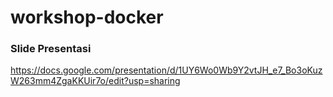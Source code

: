 # workshop-docker

### Slide Presentasi

https://docs.google.com/presentation/d/1UY6Wo0Wb9Y2vtJH_e7_Bo3oKuzW263mm4ZgaKKUir7o/edit?usp=sharing
